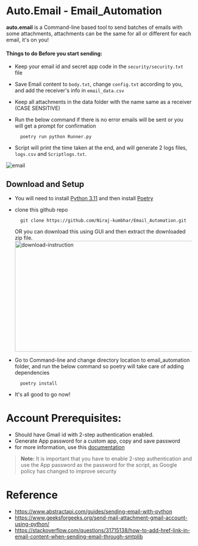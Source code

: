 # Auto.Email - Email_Automation
__auto.email__ is a Command-line based tool to send batches of emails with some attachments, attachments can be the same for all or different for each email, it's on you!
#### Things to do Before you start sending:
* Keep your email id and secret app code in the `security/security.txt` file
* Save Email content to `body.txt`, change `config.txt` according to you, and add the receiver's info in `email_data.csv`
* Keep all attachments in the data folder with the name same as a receiver (CASE SENSITIVE)
* Run the below command if there is no error emails will be sent or you will get a prompt for confirmation
  
  		poetry run python Runner.py

* Script will print the time taken at the end, and will generate 2 logs files, `logs.csv` and `Scriptlogs.txt`.

![email](https://github.com/Niraj-kumbhar/Email_Automation/assets/89059809/b441da29-86a0-480b-85e4-817c8c738d8d)

## Download and Setup
* You will need to install [Python 3.11](https://www.python.org/downloads/) and then install [Poetry](https://python-poetry.org/docs/#installation)
* clone this github repo

  		git clone https://github.com/Niraj-kumbhar/Email_Automation.git
  OR you can download this using GUI and then extract the downloaded zip file.
	<img src="https://github.com/Niraj-kumbhar/Email_Automation/assets/89059809/642ac947-6970-4185-8461-eff0a2e90a02" alt="download-instruction" width="550" height="300">

* Go to Command-line and change directory location to email_automation folder, and run the below command so poetry will take care of adding dependencies
  
  		poetry install
  
* It's all good to go now!


# Account Prerequisites:
* Should have Gmail id with 2-step authentication enabled.
* Generate App password for a custom app, copy and save password
* for more information, use this [documentation](https://support.google.com/accounts/answer/185833?hl=en)
> __Note:__ It is important that you have to enable 2-step authentication and use the App password as the password for the script, as Google policy has changed to improve security


# Reference
* https://www.abstractapi.com/guides/sending-email-with-python
* https://www.geeksforgeeks.org/send-mail-attachment-gmail-account-using-python/
* https://stackoverflow.com/questions/31715138/how-to-add-href-link-in-email-content-when-sending-email-through-smtplib
